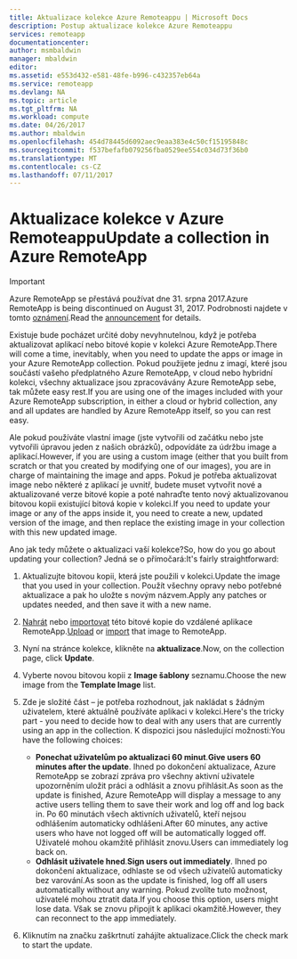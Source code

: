 ```yaml
---
title: Aktualizace kolekce Azure Remoteappu | Microsoft Docs
description: Postup aktualizace kolekce Azure Remoteappu
services: remoteapp
documentationcenter: 
author: msmbaldwin
manager: mbaldwin
editor: 
ms.assetid: e553d432-e581-48fe-b996-c432357eb64a
ms.service: remoteapp
ms.devlang: NA
ms.topic: article
ms.tgt_pltfrm: NA
ms.workload: compute
ms.date: 04/26/2017
ms.author: mbaldwin
ms.openlocfilehash: 454d78445d6092aec9eaa383e4c50cf15195848c
ms.sourcegitcommit: f537befafb079256fba0529ee554c034d73f36b0
ms.translationtype: MT
ms.contentlocale: cs-CZ
ms.lasthandoff: 07/11/2017
---
```

# <a name="update-a-collection-in-azure-remoteapp"></a><span data-ttu-id="0bb85-103">Aktualizace kolekce v Azure Remoteappu</span><span class="sxs-lookup"><span data-stu-id="0bb85-103">Update a collection in Azure RemoteApp</span></span>
> [!IMPORTANT]
> <span data-ttu-id="0bb85-104">Azure RemoteApp se přestává používat dne 31. srpna 2017.</span><span class="sxs-lookup"><span data-stu-id="0bb85-104">Azure RemoteApp is being discontinued on August 31, 2017.</span></span> <span data-ttu-id="0bb85-105">Podrobnosti najdete v tomto [oznámení](https://go.microsoft.com/fwlink/?linkid=821148).</span><span class="sxs-lookup"><span data-stu-id="0bb85-105">Read the [announcement](https://go.microsoft.com/fwlink/?linkid=821148) for details.</span></span>
> 
> 

<span data-ttu-id="0bb85-106">Existuje bude pocházet určité doby nevyhnutelnou, když je potřeba aktualizovat aplikací nebo bitové kopie v kolekci Azure RemoteApp.</span><span class="sxs-lookup"><span data-stu-id="0bb85-106">There will come a time, inevitably, when you need to update the apps or image in your Azure RemoteApp collection.</span></span> <span data-ttu-id="0bb85-107">Pokud použijete jednu z imagí, které jsou součástí vašeho předplatného Azure RemoteApp, v cloud nebo hybridní kolekci, všechny aktualizace jsou zpracovávány Azure RemoteApp sebe, tak můžete easy rest.</span><span class="sxs-lookup"><span data-stu-id="0bb85-107">If you are using one of the images included with your Azure RemoteApp subscription, in either a cloud or hybrid collection, any and all updates are handled by Azure RemoteApp itself, so you can rest easy.</span></span>

<span data-ttu-id="0bb85-108">Ale pokud používáte vlastní image (jste vytvořili od začátku nebo jste vytvořili úpravou jeden z našich obrázků), odpovídáte za údržbu image a aplikací.</span><span class="sxs-lookup"><span data-stu-id="0bb85-108">However, if you are using a custom image (either that you built from scratch or that you created by modifying one of our images), you are in charge of maintaining the image and apps.</span></span> <span data-ttu-id="0bb85-109">Pokud je potřeba aktualizovat image nebo některé z aplikací je uvnitř, budete muset vytvořit nové a aktualizované verze bitové kopie a poté nahraďte tento nový aktualizovanou bitovou kopii existující bitová kopie v kolekci.</span><span class="sxs-lookup"><span data-stu-id="0bb85-109">If you need to update your image or any of the apps inside it, you need to create a new, updated version of the image, and then replace the existing image in your collection with this new updated image.</span></span>

<span data-ttu-id="0bb85-110">Ano jak tedy můžete o aktualizaci vaší kolekce?</span><span class="sxs-lookup"><span data-stu-id="0bb85-110">So, how do you go about updating your collection?</span></span> <span data-ttu-id="0bb85-111">Jedná se o přímočará:</span><span class="sxs-lookup"><span data-stu-id="0bb85-111">It's fairly straightforward:</span></span>

1. <span data-ttu-id="0bb85-112">Aktualizujte bitovou kopii, která jste použili v kolekci.</span><span class="sxs-lookup"><span data-stu-id="0bb85-112">Update the image that you used in your collection.</span></span> <span data-ttu-id="0bb85-113">Použít všechny opravy nebo potřebné aktualizace a pak ho uložte s novým názvem.</span><span class="sxs-lookup"><span data-stu-id="0bb85-113">Apply any patches or updates needed, and then save it with a new name.</span></span>
2. <span data-ttu-id="0bb85-114">[Nahrát](remoteapp-uploadimage.md) nebo [importovat](remoteapp-image-on-azurevm.md) této bitové kopie do vzdálené aplikace RemoteApp.</span><span class="sxs-lookup"><span data-stu-id="0bb85-114">[Upload](remoteapp-uploadimage.md) or [import](remoteapp-image-on-azurevm.md) that image to RemoteApp.</span></span>
3. <span data-ttu-id="0bb85-115">Nyní na stránce kolekce, klikněte na **aktualizace**.</span><span class="sxs-lookup"><span data-stu-id="0bb85-115">Now, on the collection page, click **Update**.</span></span>
4. <span data-ttu-id="0bb85-116">Vyberte novou bitovou kopii z **Image šablony** seznamu.</span><span class="sxs-lookup"><span data-stu-id="0bb85-116">Choose the new image from the **Template Image** list.</span></span>
5. <span data-ttu-id="0bb85-117">Zde je složité část – je potřeba rozhodnout, jak nakládat s žádným uživatelem, které aktuálně používáte aplikaci v kolekci.</span><span class="sxs-lookup"><span data-stu-id="0bb85-117">Here's the tricky part - you need to decide how to deal with any users that are currently using an app in the collection.</span></span> <span data-ttu-id="0bb85-118">K dispozici jsou následující možnosti:</span><span class="sxs-lookup"><span data-stu-id="0bb85-118">You have the following choices:</span></span>
   
   * <span data-ttu-id="0bb85-119">**Ponechat uživatelům po aktualizaci 60 minut**.</span><span class="sxs-lookup"><span data-stu-id="0bb85-119">**Give users 60 minutes after the update**.</span></span> <span data-ttu-id="0bb85-120">Ihned po dokončení aktualizace, Azure RemoteApp se zobrazí zpráva pro všechny aktivní uživatele upozorněním uložit práci a odhlásit a znovu přihlásit.</span><span class="sxs-lookup"><span data-stu-id="0bb85-120">As soon as the update is finished, Azure RemoteApp will display a message to any active users telling them to save their work and log off and log back in.</span></span> <span data-ttu-id="0bb85-121">Po 60 minutách všech aktivních uživatelů, kteří nejsou odhlášením automaticky odhlášeni.</span><span class="sxs-lookup"><span data-stu-id="0bb85-121">After 60 minutes, any active users who have not logged off will be automatically logged off.</span></span> <span data-ttu-id="0bb85-122">Uživatelé mohou okamžitě přihlásit znovu.</span><span class="sxs-lookup"><span data-stu-id="0bb85-122">Users can immediately log back on.</span></span>
   * <span data-ttu-id="0bb85-123">**Odhlásit uživatele hned**.</span><span class="sxs-lookup"><span data-stu-id="0bb85-123">**Sign users out immediately**.</span></span> <span data-ttu-id="0bb85-124">Ihned po dokončení aktualizace, odhlaste se od všech uživatelů automaticky bez varování.</span><span class="sxs-lookup"><span data-stu-id="0bb85-124">As soon as the update is finished, log off all users automatically without any warning.</span></span> <span data-ttu-id="0bb85-125">Pokud zvolíte tuto možnost, uživatelé mohou ztratit data.</span><span class="sxs-lookup"><span data-stu-id="0bb85-125">If you choose this option, users might lose data.</span></span> <span data-ttu-id="0bb85-126">Však se znovu připojit k aplikaci okamžitě.</span><span class="sxs-lookup"><span data-stu-id="0bb85-126">However, they can reconnect to the app immediately.</span></span>
6. <span data-ttu-id="0bb85-127">Kliknutím na značku zaškrtnutí zahájíte aktualizace.</span><span class="sxs-lookup"><span data-stu-id="0bb85-127">Click the check mark to start the update.</span></span>

